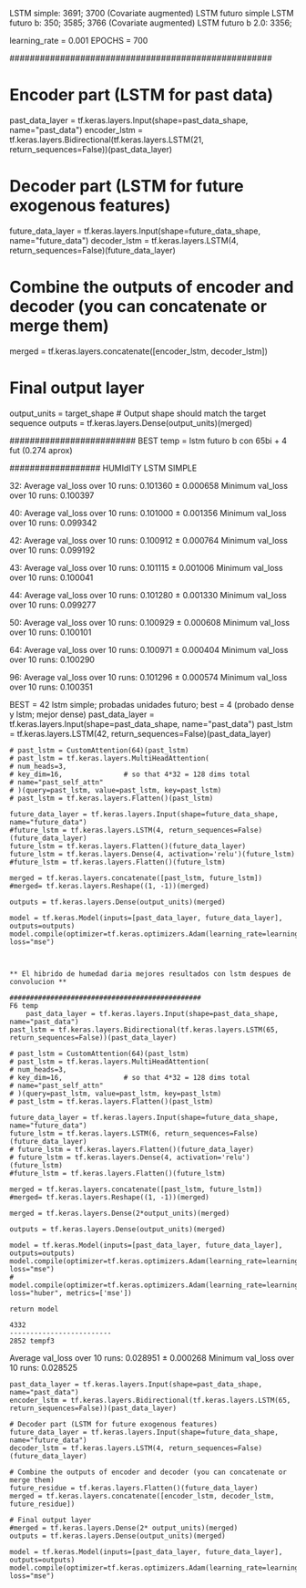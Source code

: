 LSTM simple: 3691; 3700  (Covariate augmented)
LSTM futuro simple
LSTM futuro b:  350; 3585; 3766 (Covariate augmented)
LSTM futuro b 2.0: 3356; 

learning_rate = 0.001
EPOCHS = 700

####################################################

# Encoder part (LSTM for past data)
past_data_layer = tf.keras.layers.Input(shape=past_data_shape, name="past_data")
encoder_lstm = tf.keras.layers.Bidirectional(tf.keras.layers.LSTM(21, return_sequences=False))(past_data_layer)

# Decoder part (LSTM for future exogenous features)
future_data_layer = tf.keras.layers.Input(shape=future_data_shape, name="future_data")
decoder_lstm = tf.keras.layers.LSTM(4, return_sequences=False)(future_data_layer)

# Combine the outputs of encoder and decoder (you can concatenate or merge them)
merged = tf.keras.layers.concatenate([encoder_lstm, decoder_lstm])

# Final output layer
output_units = target_shape # Output shape should match the target sequence
outputs = tf.keras.layers.Dense(output_units)(merged)

#########################
BEST temp = lstm futuro b con 65bi + 4 fut (0.274 aprox)


##################
HUMIdITY
LSTM SIMPLE

32:
Average val_loss over 10 runs: 0.101360 ± 0.000658
Minimum val_loss over 10 runs: 0.100397

40:
Average val_loss over 10 runs: 0.101000 ± 0.001356
Minimum val_loss over 10 runs: 0.099342

42:
Average val_loss over 10 runs: 0.100912 ± 0.000764
Minimum val_loss over 10 runs: 0.099192

43: 
Average val_loss over 10 runs: 0.101115 ± 0.001006
Minimum val_loss over 10 runs: 0.100041

44:
Average val_loss over 10 runs: 0.101280 ± 0.001330
Minimum val_loss over 10 runs: 0.099277

50:
Average val_loss over 10 runs: 0.100929 ± 0.000608
Minimum val_loss over 10 runs: 0.100101

64: Average val_loss over 10 runs: 0.100971 ± 0.000404
Minimum val_loss over 10 runs: 0.100290

96:
Average val_loss over 10 runs: 0.101296 ± 0.000574
Minimum val_loss over 10 runs: 0.100351

BEST = 42 lstm simple; probadas unidades futuro; best = 4 (probado dense y lstm; mejor dense)
  past_data_layer = tf.keras.layers.Input(shape=past_data_shape, name="past_data")
    past_lstm = tf.keras.layers.LSTM(42, return_sequences=False)(past_data_layer)
    
    # past_lstm = CustomAttention(64)(past_lstm)
    # past_lstm = tf.keras.layers.MultiHeadAttention(
    # num_heads=3,
    # key_dim=16,               # so that 4*32 = 128 dims total
    # name="past_self_attn"
    # )(query=past_lstm, value=past_lstm, key=past_lstm)
    # past_lstm = tf.keras.layers.Flatten()(past_lstm) 
     
    future_data_layer = tf.keras.layers.Input(shape=future_data_shape, name="future_data")
    #future_lstm = tf.keras.layers.LSTM(4, return_sequences=False)(future_data_layer)
    future_lstm = tf.keras.layers.Flatten()(future_data_layer)
    future_lstm = tf.keras.layers.Dense(4, activation='relu')(future_lstm)
    #future_lstm = tf.keras.layers.Flatten()(future_lstm)

    merged = tf.keras.layers.concatenate([past_lstm, future_lstm])
    #merged= tf.keras.layers.Reshape((1, -1))(merged)

    outputs = tf.keras.layers.Dense(output_units)(merged)

    model = tf.keras.Model(inputs=[past_data_layer, future_data_layer], outputs=outputs)
    model.compile(optimizer=tf.keras.optimizers.Adam(learning_rate=learning_rate), loss="mse")



    ** El hibrido de humedad daria mejores resultados con lstm despues de convolucion **

    ###############################################
    F6 temp
        past_data_layer = tf.keras.layers.Input(shape=past_data_shape, name="past_data")
    past_lstm = tf.keras.layers.Bidirectional(tf.keras.layers.LSTM(65, return_sequences=False))(past_data_layer)
    
    # past_lstm = CustomAttention(64)(past_lstm)
    # past_lstm = tf.keras.layers.MultiHeadAttention(
    # num_heads=3,
    # key_dim=16,               # so that 4*32 = 128 dims total
    # name="past_self_attn"
    # )(query=past_lstm, value=past_lstm, key=past_lstm)
    # past_lstm = tf.keras.layers.Flatten()(past_lstm) 
     
    future_data_layer = tf.keras.layers.Input(shape=future_data_shape, name="future_data")
    future_lstm = tf.keras.layers.LSTM(6, return_sequences=False)(future_data_layer)
    # future_lstm = tf.keras.layers.Flatten()(future_data_layer)
    # future_lstm = tf.keras.layers.Dense(4, activation='relu')(future_lstm)
    #future_lstm = tf.keras.layers.Flatten()(future_lstm)

    merged = tf.keras.layers.concatenate([past_lstm, future_lstm])
    #merged= tf.keras.layers.Reshape((1, -1))(merged)

    merged = tf.keras.layers.Dense(2*output_units)(merged)

    outputs = tf.keras.layers.Dense(output_units)(merged)

    model = tf.keras.Model(inputs=[past_data_layer, future_data_layer], outputs=outputs)
    model.compile(optimizer=tf.keras.optimizers.Adam(learning_rate=learning_rate), loss="mse")
    # model.compile(optimizer=tf.keras.optimizers.Adam(learning_rate=learning_rate), loss="huber", metrics=['mse'])

    return model

    4332
    -------------------------
    2852 tempf3
Average val_loss over 10 runs: 0.028951 ± 0.000268
Minimum val_loss over 10 runs: 0.028525

    past_data_layer = tf.keras.layers.Input(shape=past_data_shape, name="past_data")
    encoder_lstm = tf.keras.layers.Bidirectional(tf.keras.layers.LSTM(65, return_sequences=False))(past_data_layer)

    # Decoder part (LSTM for future exogenous features)
    future_data_layer = tf.keras.layers.Input(shape=future_data_shape, name="future_data")
    decoder_lstm = tf.keras.layers.LSTM(4, return_sequences=False)(future_data_layer)

    # Combine the outputs of encoder and decoder (you can concatenate or merge them)
    future_residue = tf.keras.layers.Flatten()(future_data_layer)
    merged = tf.keras.layers.concatenate([encoder_lstm, decoder_lstm, future_residue])

    # Final output layer
    #merged = tf.keras.layers.Dense(2* output_units)(merged)
    outputs = tf.keras.layers.Dense(output_units)(merged)

    model = tf.keras.Model(inputs=[past_data_layer, future_data_layer], outputs=outputs)
    model.compile(optimizer=tf.keras.optimizers.Adam(learning_rate=learning_rate), loss="mse")


